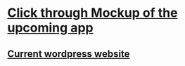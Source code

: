 
# [Click through Mockup of the upcoming app](https://www.figma.com/proto/H8bp6tdhwOlCz5RRqftJPE/WeCrowdCreate-Commission-Version-001?page-id=0%3A1&node-id=650%3A1&starting-point-node-id=650%3A1)

## [Current wordpress website](https://www.crowdcreate.de)
